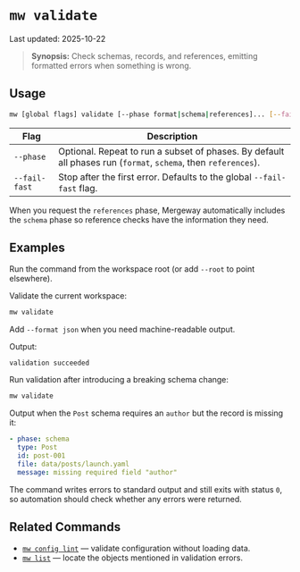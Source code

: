 # `mw validate`

Last updated: 2025-10-22

> **Synopsis:** Check schemas, records, and references, emitting formatted errors when something is wrong.

## Usage

```bash
mw [global flags] validate [--phase format|schema|references]... [--fail-fast]
```

| Flag | Description |
| --- | --- |
| `--phase` | Optional. Repeat to run a subset of phases. By default all phases run (`format`, `schema`, then `references`). |
| `--fail-fast` | Stop after the first error. Defaults to the global `--fail-fast` flag. |

When you request the `references` phase, Mergeway automatically includes the `schema` phase so reference checks have the information they need.

## Examples

Run the command from the workspace root (or add `--root` to point elsewhere).

Validate the current workspace:

```bash
mw validate
```

Add `--format json` when you need machine-readable output.

Output:

```
validation succeeded
```

Run validation after introducing a breaking schema change:

```bash
mw validate
```

Output when the `Post` schema requires an `author` but the record is missing it:

```yaml
- phase: schema
  type: Post
  id: post-001
  file: data/posts/launch.yaml
  message: missing required field "author"
```

The command writes errors to standard output and still exits with status `0`, so automation should check whether any errors were returned.

## Related Commands

- [`mw config lint`](config-lint.md) — validate configuration without loading data.
- [`mw list`](list.md) — locate the objects mentioned in validation errors.
